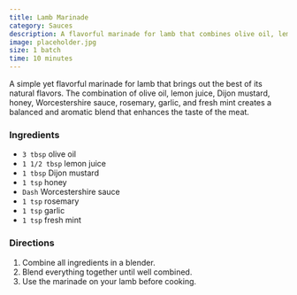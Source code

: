 ```yaml
---
title: Lamb Marinade
category: Sauces
description: A flavorful marinade for lamb that combines olive oil, lemon juice, Dijon mustard, honey, Worcestershire sauce, rosemary, garlic, and fresh mint.
image: placeholder.jpg
size: 1 batch
time: 10 minutes
---
```


A simple yet flavorful marinade for lamb that brings out the best of its natural flavors. The combination of olive oil, lemon juice, Dijon mustard, honey, Worcestershire sauce, rosemary, garlic, and fresh mint creates a balanced and aromatic blend that enhances the taste of the meat.

### Ingredients

* `3 tbsp` olive oil
* `1 1/2 tbsp` lemon juice
* `1 tbsp` Dijon mustard
* `1 tsp` honey
* `Dash` Worcestershire sauce
* `1 tsp` rosemary
* `1 tsp` garlic
* `1 tsp` fresh mint

### Directions

1. Combine all ingredients in a blender.
2. Blend everything together until well combined.
3. Use the marinade on your lamb before cooking.
